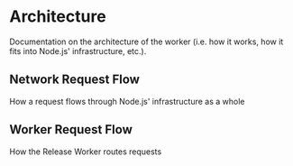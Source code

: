 # Architecture

Documentation on the architecture of the worker (i.e. how it works, how it fits
into Node.js' infrastructure, etc.).

## Network Request Flow

How a request flows through Node.js' infrastructure as a whole

## Worker Request Flow

How the Release Worker routes requests

